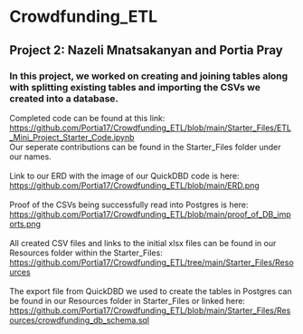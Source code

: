 # Crowdfunding_ETL
## Project 2: Nazeli Mnatsakanyan and Portia Pray

### In this project, we worked on creating and joining tables along with splitting existing tables and importing the CSVs we created into a database. <br/>

Completed code can be found at this link: https://github.com/Portia17/Crowdfunding_ETL/blob/main/Starter_Files/ETL_Mini_Project_Starter_Code.ipynb <br/>
Our seperate contributions can be found in the Starter_Files folder under our names. <br/> <br/>
Link to our ERD with the image of our QuickDBD code is here: https://github.com/Portia17/Crowdfunding_ETL/blob/main/ERD.png <br/> <br/>
Proof of the CSVs being successfully read into Postgres is here: https://github.com/Portia17/Crowdfunding_ETL/blob/main/proof_of_DB_imports.png <br/> <br/>
All created CSV files and links to the initial xlsx files can be found in our Resources folder within the Starter_Files: https://github.com/Portia17/Crowdfunding_ETL/tree/main/Starter_Files/Resources <br/> <br/>
The export file from QuickDBD we used to create the tables in Postgres can be found in our Resources folder in Starter_Files or linked here: https://github.com/Portia17/Crowdfunding_ETL/blob/main/Starter_Files/Resources/crowdfunding_db_schema.sql <br/> <br/>

